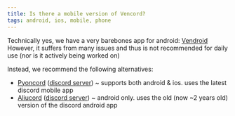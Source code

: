 ```yaml
---
title: Is there a mobile version of Vencord?
tags: android, ios, mobile, phone
---
```


Technically yes, we have a very barebones app for android: [Vendroid](<https://github.com/Vencord/Vendroid>)
However, it suffers from many issues and thus is not recommended for daily use (nor is it actively being worked on)

Instead, we recommend the following alternatives:
- [Pyoncord](<https://github.com/pyoncord/Pyoncord>) ([discord server](<https://discord.gg/XjYgWXHb9Q>)) ~ supports both android & ios. uses the latest discord mobile app
- [Aliucord](<https://aliucord.com>) ([discord server](<https://discord.gg/EsNDvBaHVU>)) ~ android only. uses the old (now ~2 years old) version of the discord android app

